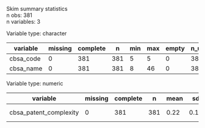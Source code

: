 Skim summary statistics  
 n obs: 381    
 n variables: 3    

Variable type: character

| variable  | missing | complete |  n  | min | max | empty | n_unique |
|-----------|---------|----------|-----|-----|-----|-------|----------|
| cbsa_code |    0    |   381    | 381 |  5  |  5  |   0   |   381    |
| cbsa_name |    0    |   381    | 381 |  8  | 46  |   0   |   381    |

Variable type: numeric

|        variable        | missing | complete |  n  | mean |  sd  |   p0    | p25  | p50 | p75  | p100 |
|------------------------|---------|----------|-----|------|------|---------|------|-----|------|------|
| cbsa_patent_complexity |    0    |   381    | 381 | 0.22 | 0.13 | 2.5e-06 | 0.14 | 0.2 | 0.27 |  1   |
